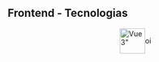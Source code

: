 <h2>
  Frontend - Tecnologias
</h2>
<div style="display: flex; align-items: center; justify-content: center;">
  <div>
    <img 
      src="https://cdn1.iconfinder.com/data/icons/programing-development-7/24/html_html5_web_programing_developer-512.png" 
      alt=Vue3"
      style="width: 50px; height: 50px"
    >
  </div>
  <div style="text-align: center;">
    oi
  </div>
</div>

<!-- <h2>
  Backend - Tecnologia
</h2> -->
